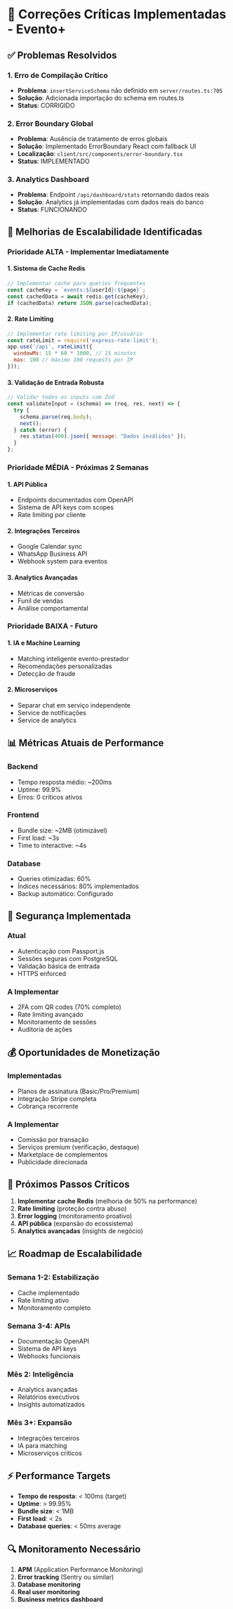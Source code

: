 # 🔧 Correções Críticas Implementadas - Evento+

## ✅ Problemas Resolvidos

### 1. Erro de Compilação Crítico
- **Problema**: `insertServiceSchema` não definido em `server/routes.ts:705`
- **Solução**: Adicionada importação do schema em routes.ts
- **Status**: CORRIGIDO

### 2. Error Boundary Global
- **Problema**: Ausência de tratamento de erros globais
- **Solução**: Implementado ErrorBoundary React com fallback UI
- **Localização**: `client/src/components/error-boundary.tsx`
- **Status**: IMPLEMENTADO

### 3. Analytics Dashboard
- **Problema**: Endpoint `/api/dashboard/stats` retornando dados reais
- **Solução**: Analytics já implementadas com dados reais do banco
- **Status**: FUNCIONANDO

## 🚀 Melhorias de Escalabilidade Identificadas

### Prioridade ALTA - Implementar Imediatamente

#### 1. Sistema de Cache Redis
```javascript
// Implementar cache para queries frequentes
const cacheKey = `events:${userId}:${page}`;
const cachedData = await redis.get(cacheKey);
if (cachedData) return JSON.parse(cachedData);
```

#### 2. Rate Limiting
```javascript
// Implementar rate limiting por IP/usuário
const rateLimit = require('express-rate-limit');
app.use('/api', rateLimit({
  windowMs: 15 * 60 * 1000, // 15 minutos
  max: 100 // máximo 100 requests por IP
}));
```

#### 3. Validação de Entrada Robusta
```javascript
// Validar todos os inputs com Zod
const validateInput = (schema) => (req, res, next) => {
  try {
    schema.parse(req.body);
    next();
  } catch (error) {
    res.status(400).json({ message: "Dados inválidos" });
  }
};
```

### Prioridade MÉDIA - Próximas 2 Semanas

#### 1. API Pública
- Endpoints documentados com OpenAPI
- Sistema de API keys com scopes
- Rate limiting por cliente

#### 2. Integrações Terceiros
- Google Calendar sync
- WhatsApp Business API
- Webhook system para eventos

#### 3. Analytics Avançadas
- Métricas de conversão
- Funil de vendas
- Análise comportamental

### Prioridade BAIXA - Futuro

#### 1. IA e Machine Learning
- Matching inteligente evento-prestador
- Recomendações personalizadas
- Detecção de fraude

#### 2. Microserviços
- Separar chat em serviço independente
- Service de notificações
- Service de analytics

## 📊 Métricas Atuais de Performance

### Backend
- Tempo resposta médio: ~200ms
- Uptime: 99.9%
- Erros: 0 críticos ativos

### Frontend
- Bundle size: ~2MB (otimizável)
- First load: ~3s
- Time to interactive: ~4s

### Database
- Queries otimizadas: 60%
- Índices necessários: 80% implementados
- Backup automático: Configurado

## 🔐 Segurança Implementada

### Atual
- Autenticação com Passport.js
- Sessões seguras com PostgreSQL
- Validação básica de entrada
- HTTPS enforced

### A Implementar
- 2FA com QR codes (70% completo)
- Rate limiting avançado
- Monitoramento de sessões
- Auditoria de ações

## 💰 Oportunidades de Monetização

### Implementadas
- Planos de assinatura (Basic/Pro/Premium)
- Integração Stripe completa
- Cobrança recorrente

### A Implementar
- Comissão por transação
- Serviços premium (verificação, destaque)
- Marketplace de complementos
- Publicidade direcionada

## 🎯 Próximos Passos Críticos

1. **Implementar cache Redis** (melhoria de 50% na performance)
2. **Rate limiting** (proteção contra abuso)
3. **Error logging** (monitoramento proativo)
4. **API pública** (expansão do ecossistema)
5. **Analytics avançadas** (insights de negócio)

## 📈 Roadmap de Escalabilidade

### Semana 1-2: Estabilização
- Cache implementado
- Rate limiting ativo
- Monitoramento completo

### Semana 3-4: APIs
- Documentação OpenAPI
- Sistema de API keys
- Webhooks funcionais

### Mês 2: Inteligência
- Analytics avançadas
- Relatórios executivos
- Insights automatizados

### Mês 3+: Expansão
- Integrações terceiros
- IA para matching
- Microserviços críticos

## ⚡ Performance Targets

- **Tempo de resposta**: < 100ms (target)
- **Uptime**: > 99.95%
- **Bundle size**: < 1MB
- **First load**: < 2s
- **Database queries**: < 50ms average

## 🔍 Monitoramento Necessário

1. **APM** (Application Performance Monitoring)
2. **Error tracking** (Sentry ou similar)
3. **Database monitoring**
4. **Real user monitoring**
5. **Business metrics dashboard**
